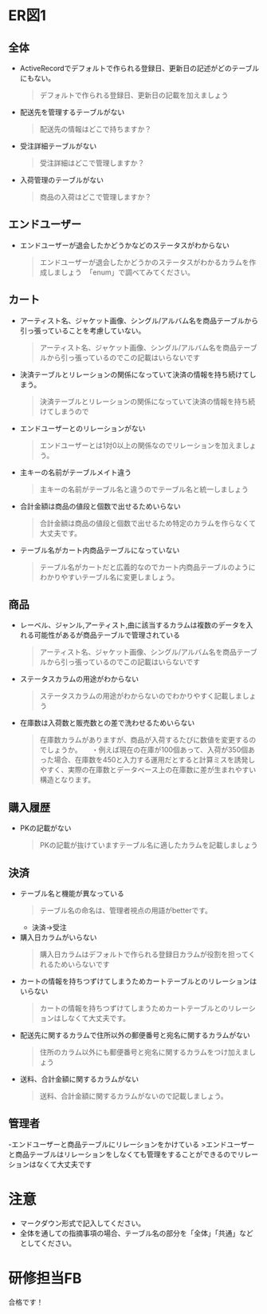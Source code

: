 # ER図1

## 全体
- ActiveRecordでデフォルトで作られる登録日、更新日の記述がどのテーブルにもない。
	>デフォルトで作られる登録日、更新日の記載を加えましょう
- 配送先を管理するテーブルがない
	>配送先の情報はどこで持ちますか？
- 受注詳細テーブルがない
	>受注詳細はどこで管理しますか？
- 入荷管理のテーブルがない
	>商品の入荷はどこで管理しますか？

## エンドユーザー
- エンドユーザーが退会したかどうかなどのステータスがわからない
	>エンドユーザーが退会したかどうかのステータスがわかるカラムを作成しましょう
	 「enum」で調べてみてください。

## カート
- アーティスト名、ジャケット画像、シングル/アルバム名を商品テーブルから引っ張っていることを考慮していない。
	>アーティスト名、ジャケット画像、シングル/アルバム名を商品テーブルから引っ張っているのでこの記載はいらないです
- 決済テーブルとリレーションの関係になっていて決済の情報を持ち続けてしまう。
	>決済テーブルとリレーションの関係になっていて決済の情報を持ち続けてしまうので
- エンドユーザーとのリレーションがない
	>エンドユーザーとは1対0以上の関係なのでリレーションを加えましょう。
- 主キーの名前がテーブルメイト違う
	>主キーの名前がテーブル名と違うのでテーブル名と統一しましょう
- 合計金額は商品の値段と個数で出せるためいらない
	>合計金額は商品の値段と個数で出せるため特定のカラムを作らなくて大丈夫です。
- テーブル名がカート内商品テーブルになっていない
	>テーブル名がカートだと広義的なのでカート内商品テーブルのようにわかりやすいテーブル名に変更しましょう。

## 商品
- レーベル、ジャンル,アーティスト,曲に該当するカラムは複数のデータを入れる可能性があるが商品テーブルで管理されている
	>アーティスト名、ジャケット画像、シングル/アルバム名を商品テーブルから引っ張っているのでこの記載はいらないです
- ステータスカラムの用途がわからない
	>ステータスカラムの用途がわからないのでわかりやすく記載しましょう
- 在庫数は入荷数と販売数との差で洗わせるためいらない
	>在庫数カラムがありますが、商品が入荷するたびに数値を変更するのでしょうか。
    ・例えば現在の在庫が100個あって、入荷が350個あった場合、在庫数を450と入力する運用だとすると計算ミスを誘発しやすく、実際の在庫数とデータベース上の在庫数に差が生まれやすい構造となります。

## 購入履歴
- PKの記載がない
	>PKの記載が抜けていますテーブル名に適したカラムを記載しましょう

## 決済
- テーブル名と機能が異なっている
	>テーブル名の命名は、管理者視点の用語がbetterです。
  - 決済→受注
- 購入日カラムがいらない
	>購入日カラムはデフォルトで作られる登録日カラムが役割を担ってくれるためいらないです
- カートの情報を持ちつずけてしまうためカートテーブルとのリレーションはいらない
	>カートの情報を持ちつずけてしまうためカートテーブルとのリレーションはしなくて大丈夫です。
- 配送先に関するカラムで住所以外の郵便番号と宛名に関するカラムがない
	>住所のカラム以外にも郵便番号と宛名に関するカラムをつけ加えましょう
- 送料、合計金額に関するカラムがない
	>送料、合計金額に関するカラムがないので記載しましょう。

## 管理者
-エンドユーザーと商品テーブルにリレーションをかけている
	>エンドユーザーと商品テーブルはリレーションをしなくても管理をすることができるのでリレーションはなくて大丈夫です


# 注意
* マークダウン形式で記入してください。
* 全体を通しての指摘事項の場合、テーブル名の部分を「全体」「共通」などとしてください。

# 研修担当FB
合格です！